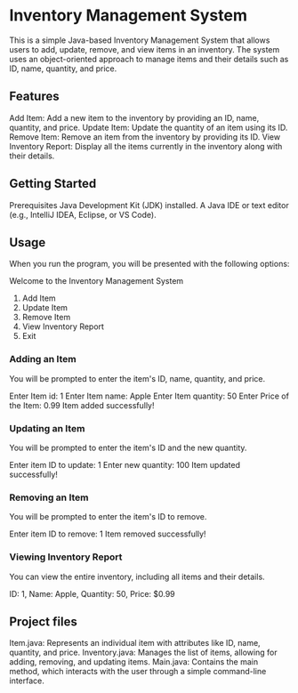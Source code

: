 # Inventory Management System

This is a simple Java-based Inventory Management System that allows users to add, update, remove, and view items in an inventory. The system uses an object-oriented approach to manage items and their details such as ID, name, quantity, and price.

## Features

Add Item: Add a new item to the inventory by providing an ID, name, quantity, and price.
Update Item: Update the quantity of an item using its ID.
Remove Item: Remove an item from the inventory by providing its ID.
View Inventory Report: Display all the items currently in the inventory along with their details.

## Getting Started

Prerequisites
Java Development Kit (JDK) installed.
A Java IDE or text editor (e.g., IntelliJ IDEA, Eclipse, or VS Code).

## Usage

When you run the program, you will be presented with the following options:

Welcome to the Inventory Management System
1. Add Item
2. Update Item
3. Remove Item
4. View Inventory Report
5. Exit

### Adding an Item
You will be prompted to enter the item's ID, name, quantity, and price.

Enter Item id: 1
Enter Item name: Apple
Enter Item quantity: 50
Enter Price of the Item: 0.99
Item added successfully!

### Updating an Item
You will be prompted to enter the item's ID and the new quantity.

Enter item ID to update: 1
Enter new quantity: 100
Item updated successfully!

### Removing an Item
You will be prompted to enter the item's ID to remove.

Enter item ID to remove: 1
Item removed successfully!

### Viewing Inventory Report
You can view the entire inventory, including all items and their details.

ID: 1, Name: Apple, Quantity: 50, Price: $0.99

## Project files

Item.java: Represents an individual item with attributes like ID, name, quantity, and price.
Inventory.java: Manages the list of items, allowing for adding, removing, and updating items.
Main.java: Contains the main method, which interacts with the user through a simple command-line interface.
